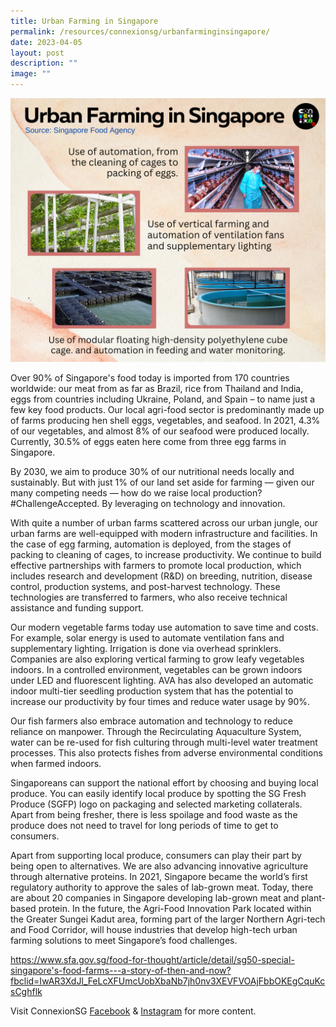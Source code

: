 ```yaml
---
title: Urban Farming in Singapore
permalink: /resources/connexionsg/urbanfarminginsingapore/
date: 2023-04-05
layout: post
description: ""
image: ""
---
```

![](/images/connexionsg/2023/urban%20farming.png)



Over 90% of Singapore's food today is imported from 170 countries worldwide: our meat from as far as Brazil, rice from Thailand and India, eggs from countries including Ukraine, Poland, and Spain – to name just a few key food products. Our local agri-food sector is predominantly made up of farms producing hen shell eggs, vegetables, and seafood. In 2021, 4.3% of our vegetables, and almost 8% of our seafood were produced locally. Currently, 30.5% of eggs eaten here come from three egg farms in Singapore.

By 2030, we aim to produce 30% of our nutritional needs locally and sustainably. But with just 1% of our land set aside for farming — given our many competing needs — how do we raise local production? #ChallengeAccepted. By leveraging on technology and innovation.

With quite a number of urban farms scattered across our urban jungle, our urban farms are well-equipped with modern infrastructure and facilities. In the case of egg farming, automation is deployed, from the stages of packing to cleaning of cages, to increase productivity. We continue to build effective partnerships with farmers to promote local production, which includes research and development (R&D) on breeding, nutrition, disease control, production systems, and post-harvest technology. These technologies are transferred to farmers, who also receive technical assistance and funding support.

Our modern vegetable farms today use automation to save time and costs. For example, solar energy is used to automate ventilation fans and supplementary lighting. Irrigation is done via overhead sprinklers. Companies are also exploring vertical farming to grow leafy vegetables indoors. In a controlled environment, vegetables can be grown indoors under LED and fluorescent lighting. AVA has also developed an automatic indoor multi-tier seedling production system that has the potential to increase our productivity by four times and reduce water usage by 90%.

Our fish farmers also embrace automation and technology to reduce reliance on manpower. Through the Recirculating Aquaculture System, water can be re-used for fish culturing through multi-level water treatment processes. This also protects fishes from adverse environmental conditions when farmed indoors.

Singaporeans can support the national effort by choosing and buying local produce. You can easily identify local produce by spotting the SG Fresh Produce (SGFP) logo on packaging and selected marketing collaterals. Apart from being fresher, there is less spoilage and food waste as the produce does not need to travel for long periods of time to get to consumers.

Apart from supporting local produce, consumers can play their part by being open to alternatives. We are also advancing innovative agriculture through alternative proteins. In 2021, Singapore became the world’s first regulatory authority to approve the sales of lab-grown meat. Today, there are about 20 companies in Singapore developing lab-grown meat and plant-based protein. In the future, the Agri-Food Innovation Park located within the Greater Sungei Kadut area, forming part of the larger Northern Agri-tech and Food Corridor, will house industries that develop high-tech urban farming solutions to meet Singapore’s food challenges. 

https://www.sfa.gov.sg/food-for-thought/article/detail/sg50-special-singapore's-food-farms---a-story-of-then-and-now?fbclid=IwAR3XdJl_FeLcXFUmcUobXbaNb7jh0nv3XEVFVOAjFbbOKEgCquKcsCghflk

Visit ConnexionSG [Facebook](https://www.facebook.com/ConnexionSG) & [Instagram](https://www.instagram.com/connexionsg/) for more content.